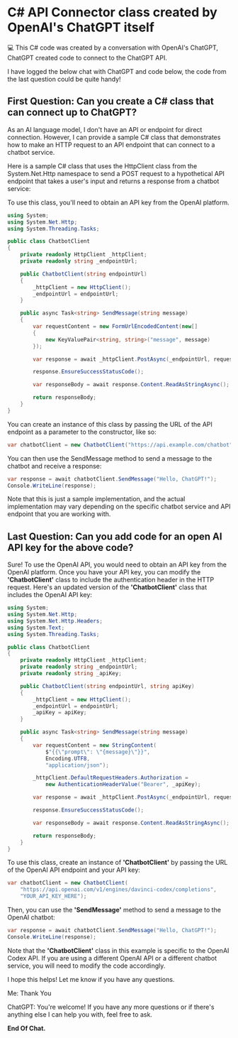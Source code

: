 # C# API Connector class created by OpenAI's ChatGPT itself
:computer: This C# code was created by a conversation with OpenAI's ChatGPT, ChatGPT created code to connect to the ChatGPT API.

I have logged the below chat with ChatGPT and code below, the code from the last question could be quite handy!

## First Question: Can you create a C# class that can connect up to ChatGPT?

As an AI language model, I don't have an API or endpoint for direct connection. However, I can provide a sample C# class that demonstrates how to make an HTTP request to an API endpoint that can connect to a chatbot service.

Here is a sample C# class that uses the HttpClient class from the System.Net.Http namespace to send a POST request to a hypothetical API endpoint that takes a user's input and returns a response from a chatbot service:

To use this class, you'll need to obtain an API key from the OpenAI platform.

```cs
using System;
using System.Net.Http;
using System.Threading.Tasks;

public class ChatbotClient
{
    private readonly HttpClient _httpClient;
    private readonly string _endpointUrl;

    public ChatbotClient(string endpointUrl)
    {
        _httpClient = new HttpClient();
        _endpointUrl = endpointUrl;
    }

    public async Task<string> SendMessage(string message)
    {
        var requestContent = new FormUrlEncodedContent(new[]
        {
            new KeyValuePair<string, string>("message", message)
        });

        var response = await _httpClient.PostAsync(_endpointUrl, requestContent);

        response.EnsureSuccessStatusCode();

        var responseBody = await response.Content.ReadAsStringAsync();

        return responseBody;
    }
}
```

You can create an instance of this class by passing the URL of the API endpoint as a parameter to the constructor, like so:

```cs
var chatbotClient = new ChatbotClient("https://api.example.com/chatbot");
```

You can then use the SendMessage method to send a message to the chatbot and receive a response:

```cs
var response = await chatbotClient.SendMessage("Hello, ChatGPT!");
Console.WriteLine(response);
```

Note that this is just a sample implementation, and the actual implementation may vary depending on the specific chatbot service and API endpoint that you are working with.

## Last Question: Can you add code for an open AI API key for the above code?

Sure! To use the OpenAI API, you would need to obtain an API key from the OpenAI platform. Once you have your API key, you can modify the **'ChatbotClient'** class to include the authentication header in the HTTP request. Here's an updated version of the **'ChatbotClient'** class that includes the OpenAI API key:

```cs
using System;
using System.Net.Http;
using System.Net.Http.Headers;
using System.Text;
using System.Threading.Tasks;

public class ChatbotClient
{
    private readonly HttpClient _httpClient;
    private readonly string _endpointUrl;
    private readonly string _apiKey;

    public ChatbotClient(string endpointUrl, string apiKey)
    {
        _httpClient = new HttpClient();
        _endpointUrl = endpointUrl;
        _apiKey = apiKey;
    }

    public async Task<string> SendMessage(string message)
    {
        var requestContent = new StringContent(
            $"{{\"prompt\": \"{message}\"}}",
            Encoding.UTF8,
            "application/json");

        _httpClient.DefaultRequestHeaders.Authorization =
            new AuthenticationHeaderValue("Bearer", _apiKey);

        var response = await _httpClient.PostAsync(_endpointUrl, requestContent);

        response.EnsureSuccessStatusCode();

        var responseBody = await response.Content.ReadAsStringAsync();

        return responseBody;
    }
}
```

To use this class, create an instance of **'ChatbotClient'** by passing the URL of the OpenAI API endpoint and your API key:

```cs
var chatbotClient = new ChatbotClient(
    "https://api.openai.com/v1/engines/davinci-codex/completions",
    "YOUR_API_KEY_HERE");
```

Then, you can use the **'SendMessage'** method to send a message to the OpenAI chatbot:

```cs
var response = await chatbotClient.SendMessage("Hello, ChatGPT!");
Console.WriteLine(response);
```

Note that the **'ChatbotClient'** class in this example is specific to the OpenAI Codex API. If you are using a different OpenAI API or a different chatbot service, you will need to modify the code accordingly.

I hope this helps! Let me know if you have any questions.

Me: Thank You

ChatGPT: You're welcome! If you have any more questions or if there's anything else I can help you with, feel free to ask.

**End Of Chat.** 
